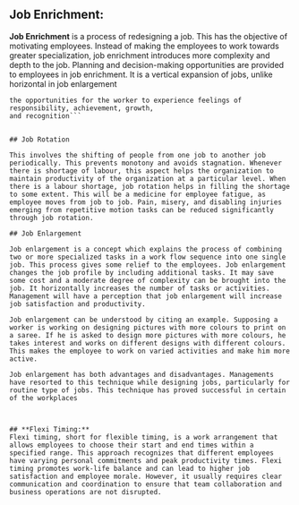 ## **Job Enrichment:**

**Job Enrichment** is a process of redesigning a job. This has the objective of motivating employees. Instead of making the employees to work towards greater specialization, job enrichment introduces more complexity and depth to the job. Planning and decision-making opportunities are provided to employees in job enrichment. It is a vertical expansion of jobs, unlike horizontal in job enlargement

```Job Enrichment means redesigning jobs in a way that increases
the opportunities for the worker to experience feelings of responsibility, achievement, growth,
and recognition```


## Job Rotation

This involves the shifting of people from one job to another job periodically. This prevents monotony and avoids stagnation. Whenever there is shortage of labour, this aspect helps the organization to maintain productivity of the organization at a particular level. When there is a labour shortage, job rotation helps in filling the shortage to some extent. This will be a medicine for employee fatigue, as employee moves from job to job. Pain, misery, and disabling injuries emerging from repetitive motion tasks can be reduced significantly through job rotation.

## Job Enlargement

Job enlargement is a concept which explains the process of combining two or more specialized tasks in a work flow sequence into one single job. This process gives some relief to the employees. Job enlargement changes the job profile by including additional tasks. It may save some cost and a moderate degree of complexity can be brought into the job. It horizontally increases the number of tasks or activities. Management will have a perception that job enlargement will increase job satisfaction and productivity.

Job enlargement can be understood by citing an example. Supposing a worker is working on designing pictures with more colours to print on a saree. If he is asked to design more pictures with more colours, he takes interest and works on different designs with different colours. This makes the employee to work on varied activities and make him more active.

Job enlargement has both advantages and disadvantages. Managements have resorted to this technique while designing jobs, particularly for routine type of jobs. This technique has proved successful in certain of the workplaces



## **Flexi Timing:**
Flexi timing, short for flexible timing, is a work arrangement that allows employees to choose their start and end times within a specified range. This approach recognizes that different employees have varying personal commitments and peak productivity times. Flexi timing promotes work-life balance and can lead to higher job satisfaction and employee morale. However, it usually requires clear communication and coordination to ensure that team collaboration and business operations are not disrupted.